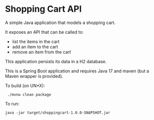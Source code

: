 # Shopping Cart API

A simple Java application that models a shopping cart.


It exposes an API that can be called to:

- list the items in the cart 
- add an item to the cart 
- remove an item from the cart


This application persists its data in a H2 database.

This is a Spring Boot application and requires Java 17 and maven (but a Maven wrapper is provided).

To build (on UN*X):

```
 ./mvnw clean package
```

To run:

```
java -jar target/shoppingcart-1.0.0-SNAPSHOT.jar
```